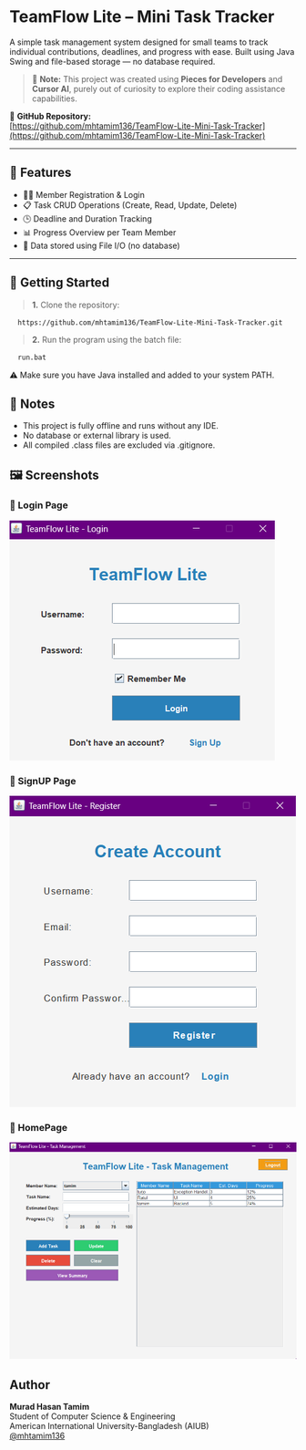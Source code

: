 
# TeamFlow Lite – Mini Task Tracker

A simple task management system designed for small teams to track individual contributions, deadlines, and progress with ease. Built using Java Swing and file-based storage — no database required.

> 🧠 **Note:** This project was created using **Pieces for Developers** and **Cursor AI**, purely out of curiosity to explore their coding assistance capabilities.

🔗 **GitHub Repository:**  
[https://github.com/mhtamim136/TeamFlow-Lite-Mini-Task-Tracker](https://github.com/mhtamim136/TeamFlow-Lite-Mini-Task-Tracker)

---

## 🔧 Features

- 🧑‍💻 Member Registration & Login  
- 📋 Task CRUD Operations (Create, Read, Update, Delete)  
- 🕒 Deadline and Duration Tracking  
- 📊 Progress Overview per Team Member  
- 💾 Data stored using File I/O (no database)

---





##  🚀 Getting Started

> **1.** Clone the repository:

```bash
  https://github.com/mhtamim136/TeamFlow-Lite-Mini-Task-Tracker.git
```

> **2.** Run the program using the batch file:

```bash
  run.bat

```
⚠️ Make sure you have Java installed and added to your system PATH.




## 📌 Notes

- This project is fully offline and runs without any IDE.
- No database or external library is used.
- All compiled .class files are excluded via .gitignore.



## 🖼️ Screenshots

### 🔹 Login Page
![LoginPage](ScreenshotsForGitHub/LoginPage.png)
### 🔹 SignUP Page
![SignUp](ScreenshotsForGitHub/SignUpPage.png)
### 🔹 HomePage
![Homepage](ScreenshotsForGitHub/homePage.png)


## Author
**Murad Hasan Tamim**  
Student of Computer Science & Engineering  
American International University-Bangladesh (AIUB) 
<br> [@mhtamim136](https://github.com/mhtamim136)



